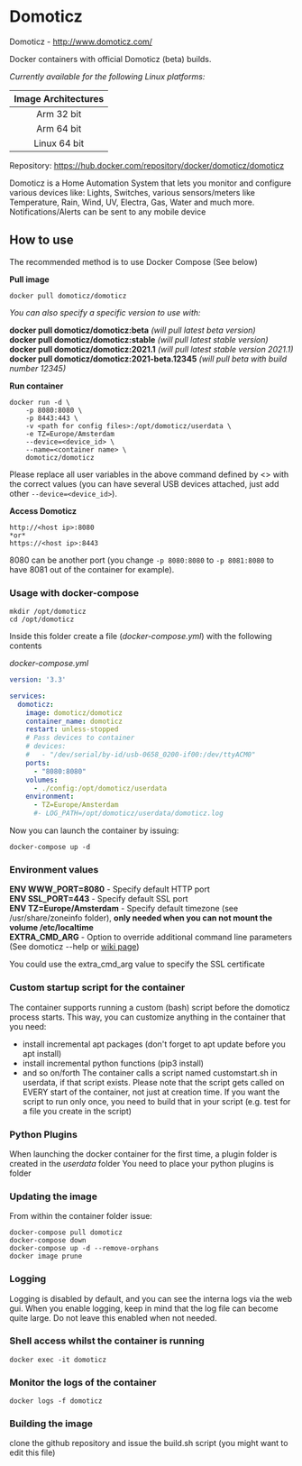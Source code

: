 

Domoticz
======

Domoticz - http://www.domoticz.com/

Docker containers with official Domoticz (beta) builds.

*Currently available for the following Linux platforms:*

| Image Architectures |
| :----: |
| Arm 32 bit |
| Arm 64 bit |
| Linux 64 bit |

Repository: https://hub.docker.com/repository/docker/domoticz/domoticz

Domoticz is a Home Automation System that lets you monitor and configure various devices like: Lights, Switches, various sensors/meters like Temperature, Rain, Wind, UV, Electra, Gas, Water and much more. Notifications/Alerts can be sent to any mobile device

## How to use

The recommended method is to use Docker Compose (See below)

**Pull image**

```
docker pull domoticz/domoticz
```

_You can also specify a specific version to use with:_

**docker pull domoticz/domoticz:beta** _(will pull latest beta version)_  
**docker pull domoticz/domoticz:stable** _(will pull latest stable version)_  
**docker pull domoticz/domoticz:2021.1** _(will pull latest stable version 2021.1)_  
**docker pull domoticz/domoticz:2021-beta.12345** _(will pull beta with build number 12345)_  

**Run container**

```
docker run -d \
    -p 8080:8080 \
    -p 8443:443 \
    -v <path for config files>:/opt/domoticz/userdata \
    -e TZ=Europe/Amsterdam
    --device=<device_id> \
    --name=<container name> \ 
    domoticz/domoticz
```

Please replace all user variables in the above command defined by <> with the correct values (you can have several USB devices attached, just add other `--device=<device_id>`).

**Access Domoticz**

```
http://<host ip>:8080
*or*
https://<host ip>:8443
```

8080 can be another port (you change `-p 8080:8080` to `-p 8081:8080` to have 8081 out of the container for example).

### Usage with docker-compose

    mkdir /opt/domoticz
    cd /opt/domoticz
Inside this folder create a file (*docker-compose.yml*) with the following contents

*docker-compose.yml*
```yaml
version: '3.3'

services:
  domoticz:
    image: domoticz/domoticz
    container_name: domoticz
    restart: unless-stopped
    # Pass devices to container
    # devices:
    #   - "/dev/serial/by-id/usb-0658_0200-if00:/dev/ttyACM0"
    ports:
      - "8080:8080"
    volumes:
      - ./config:/opt/domoticz/userdata
    environment:
      - TZ=Europe/Amsterdam
      #- LOG_PATH=/opt/domoticz/userdata/domoticz.log
```
Now you can launch the container by issuing:

    docker-compose up -d

### Environment values
**ENV WWW_PORT=8080** - Specify default HTTP port  
**ENV SSL_PORT=443** - Specify default SSL port  
**ENV TZ=Europe/Amsterdam** - Specify default timezone (see /usr/share/zoneinfo folder), **only needed when you can not mount the volume /etc/localtime**  
**EXTRA_CMD_ARG** - Option to override additional command line parameters (See domoticz --help or [wiki page](https://www.domoticz.com/wiki/Command_line_parameters))

You could use the extra_cmd_arg value to specify the SSL certificate

### Custom startup script for the container
The container supports running a custom (bash) script before the domoticz process starts.
This way, you can customize anything in the container that you need:
- install incremental apt packages (don't forget to apt update before you apt install)
- install incremental python functions (pip3 install)
- and so on/forth
The container calls a script named customstart.sh in userdata, if that script exists.
Please note that the script gets called on EVERY start of the container, not just at creation time.
If you want the script to run only once, you need to build that in your script (e.g. test for a file you create in the script)

### Python Plugins
When launching the docker container for the first time, a plugin folder is created in the *userdata* folder
You need to place your python plugins is folder

### Updating the image
From within the container folder issue:
```
docker-compose pull domoticz
docker-compose down
docker-compose up -d --remove-orphans
docker image prune
```

### Logging
Logging is disabled by default, and you can see the interna logs via the web gui.
When you enable logging, keep in mind that the log file can become quite large.
Do not leave this enabled when not needed.

### Shell access whilst the container is running
```
docker exec -it domoticz 
```

### Monitor the logs of the container
```
docker logs -f domoticz
```

### Building the image
clone the github repository and issue the build.sh script (you might want to edit this file)
